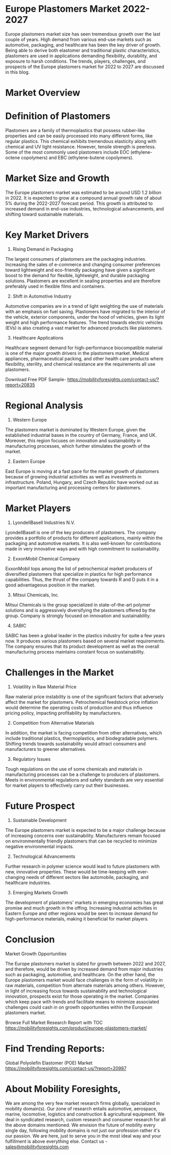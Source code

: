 # Europe Plastomers Market 2022-2027

Europe plastomers market size has seen tremendous growth over the last couple of years. High demand from various end-use markets such as automotive, packaging, and healthcare has been the key driver of growth. Being able to derive both elastomer and traditional plastic characteristics, plastomers are used in applications demanding flexibility, durability, and exposure to harsh conditions. The trends, players, challenges, and prospects of the Europe plastomers market for 2022 to 2027 are discussed in this blog.

# Market Overview

# Definition of Plastomers

Plastomers are a family of thermoplastics that possess rubber-like properties and can be easily processed into many different forms, like regular plastics. This chemical exhibits tremendous elasticity along with chemical and UV light resistance. However, tensile strength is peerless. Some of the most commonly used plastomers include EOC (ethylene-octene copolymers) and EBC (ethylene-butene copolymers).

# Market Size and Growth

The Europe plastomers market was estimated to be around USD 1.2 billion in 2022. It is expected to grow at a compound annual growth rate of about 5% during the 2022-2027 forecast period. This growth is attributed to increased demand in end-use industries, technological advancements, and shifting toward sustainable materials.

# Key Market Drivers

1. Rising Demand in Packaging

The largest consumers of plastomers are the packaging industries. Increasing the sales of e-commerce and changing consumer preferences toward lightweight and eco-friendly packaging have given a significant boost to the demand for flexible, lightweight, and durable packaging solutions. Plastomers are excellent in sealing properties and are therefore preferably used in flexible films and containers.

2. Shift in Automotive Industry

Automotive companies are in a trend of light weighting the use of materials with an emphasis on fuel saving. Plastomers have migrated to the interior of the vehicle, exterior components, under the hood of vehicles, given its light weight and high performance features. The trend towards electric vehicles (EVs) is also creating a vast market for advanced products like plastomers.

3. Healthcare Applications

Healthcare segment demand for high-performance biocompatible material is one of the major growth drivers in the plastomers market. Medical appliances, pharmaceutical packing, and other health care products where flexibility, sterility, and chemical resistance are the requirements all use plastomers.

Download Free PDF Sample- https://mobilityforesights.com/contact-us/?report=20835

# Regional Analysis

1. Western Europe

The plastomers market is dominated by Western Europe, given the established industrial bases in the country of Germany, France, and UK. Moreover, this region focuses on innovation and sustainability in manufacturing processes, which further stimulates the growth of the market.

2. Eastern Europe

East Europe is moving at a fast pace for the market growth of plastomers because of growing industrial activities as well as investments in infrastructure. Poland, Hungary, and Czech Republic have worked out as important manufacturing and processing centers for plastomers.

# Market Players

1. LyondellBasell Industries N.V.

LyondellBasell is one of the key producers of plastomers. The company provides a portfolio of products for different applications, mainly within the packaging and automotive markets. It is also well-known for contributions made in very innovative ways and with high commitment to sustainability.

2. ExxonMobil Chemical Company

ExxonMobil tops among the list of petrochemical market producers of diversified plastomers that specialize in plastics for high performance capabilities. Thus, the thrust of the company towards R and D puts it in a good advantageous position in the market.

3. Mitsui Chemicals, Inc.

Mitsui Chemicals is the group specialized in state-of-the-art polymer solutions and is aggressively diversifying the plastomers offered by the group. Company is strongly focused on innovation and sustainability.

4. SABIC

SABIC has been a global leader in the plastics industry for quite a few years now. It produces various plastomers based on several market requirements. The company ensures that its product development as well as the overall manufacturing process maintains constant focus on sustainability.

# Challenges in the Market

1. Volatility in Raw Material Price

Raw material price instability is one of the significant factors that adversely affect the market for plastomers. Petrochemical feedstock price inflation would determine the operating costs of production and thus influence pricing policy, impacting profitability by manufacturers.

2. Competition from Alternative Materials

In addition, the market is facing competition from other alternatives, which include traditional plastics, thermoplastics, and biodegradable polymers. Shifting trends towards sustainability would attract consumers and manufacturers to greener alternatives.

3. Regulatory Issues

Tough regulations on the use of some chemicals and materials in manufacturing processes can be a challenge to producers of plastomers. Meets in environmental regulations and safety standards are very essential for market players to effectively carry out their businesses.

# Future Prospect

1. Sustainable Development

The Europe plastomers market is expected to be a major challenge because of increasing concerns over sustainability. Manufacturers remain focused on environmentally friendly plastomers that can be recycled to minimize negative environmental impacts.

2. Technological Advancements

Further research in polymer science would lead to future plastomers with new, innovative properties. These would be time-keeping with ever-changing needs of different sectors like automobile, packaging, and healthcare industries.

3. Emerging Markets Growth

The development of plastomers' markets in emerging economies has great promise and much growth in the offing. Increasing industrial activities in Eastern Europe and other regions would be seen to increase demand for high-performance materials, making it beneficial for market players.

# Conclusion

Market Growth Opportunities

The Europe plastomers market is slated for growth between 2022 and 2027, and therefore, would be driven by increased demand from major industries such as packaging, automotive, and healthcare. On the other hand, the Europe plastomers market would face challenges in the form of volatility in raw materials, competition from alternate materials among others. However, in light of increasing focus towards sustainability and technological innovation, prospects exist for those operating in the market. Companies which keep pace with trends and facilitate means to minimize associated challenges could cash in on growth opportunities within the European plastomers market.

Browse Full Market Research Report with TOC https://mobilityforesights.com/product/europe-plastomers-market/

# Find Trending Reports:

Global Polyolefin Elastomer (POE) Market https://mobilityforesights.com/contact-us/?report=20987


# About Mobility Foresights,
We are among the very few market research firms globally, specialized in mobility domain(s). Our zone of research entails automotive, aerospace, marine, locomotive, logistics and construction & agricultural equipment. We deal in syndicated research, custom research and consumer research for all the above domains mentioned.
We envision the future of mobility every single day, following mobility domains is not just our profession rather it's our passion. We are here, just to serve you in the most ideal way and your fulfillment is above everything else. Contact us -  sales@mobilityforesights.com

